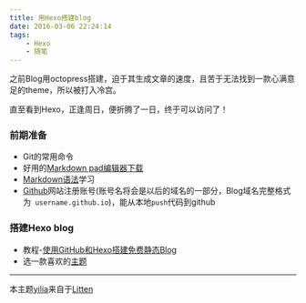 ```yaml
---
title: 用Hexo搭建blog
date: 2016-03-06 22:24:14
tags: 
	- Hexo
	- 随笔
---
```

之前Blog用octopress搭建，迫于其生成文章的速度，且苦于无法找到一款心满意足的theme，所以被打入冷宫。

直至看到Hexo，正逢周日，便折腾了一日，终于可以访问了！

<!--more-->

### 前期准备
 - Git的常用命令
 - 好用的[Markdown pad编辑器下载](http://markdownpad.com/download.html)
 - [Markdown语法](http://www.markdown.cn/)学习
 - [Github](http://github.com)网站注册账号(账号名将会是以后的域名的一部分，Blog域名完整格式为` username.github.io`)，能从本地`push`代码到github
 
<!--more-->

### 搭建Hexo blog
 - 教程-[使用GitHub和Hexo搭建免费静态Blog](https://segmentfault.com/a/1190000003101692)
 - 选一款喜欢的[主题](https://www.zhihu.com/question/24422335)

----------
本主题[yilia](https://github.com/qinzhongjie/hexo-theme-yilia)来自于[Litten](http://litten.github.io/)